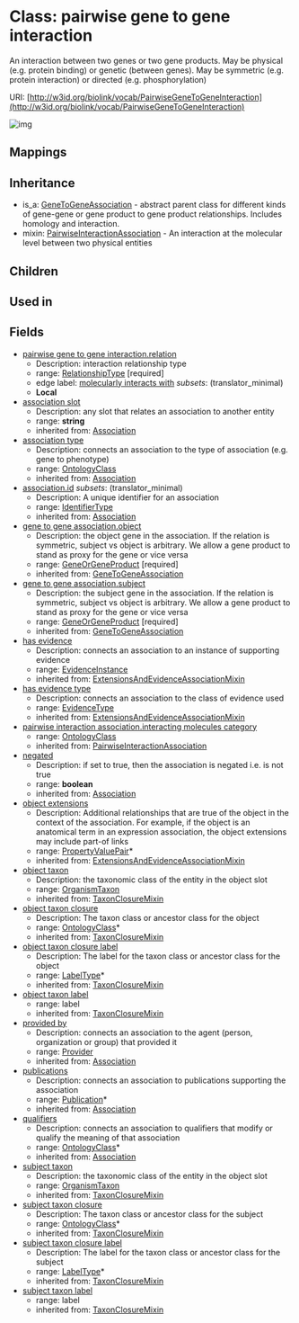 # Class: pairwise gene to gene interaction


An interaction between two genes or two gene products. May be physical (e.g. protein binding) or genetic (between genes). May be symmetric (e.g. protein interaction) or directed (e.g. phosphorylation)

URI: [http://w3id.org/biolink/vocab/PairwiseGeneToGeneInteraction](http://w3id.org/biolink/vocab/PairwiseGeneToGeneInteraction)

![img](http://yuml.me/diagram/nofunky;dir:TB/class/\[PairwiseGeneToGeneInteraction|subject_taxon_closure_label(i):label_type%20*;object_taxon_closure_label(i):label_type%20*;has_evidence(i):evidence_instance%20%3F;negated(i):boolean%20%3F;association_slot(i):string%20%3F;id(i):identifier_type%20%3F]-%20interacting%20molecules%20category(i)%20%3F>\[OntologyClass],%20\[PairwiseGeneToGeneInteraction]-%20object(i)>\[MolecularEntity],%20\[PairwiseGeneToGeneInteraction]-%20subject(i)>\[MolecularEntity],%20\[PairwiseGeneToGeneInteraction]-%20provided%20by(i)%20%3F>\[Provider],%20\[PairwiseGeneToGeneInteraction]-%20publications(i)%20*>\[Publication],%20\[PairwiseGeneToGeneInteraction]-%20qualifiers(i)%20*>\[OntologyClass],%20\[PairwiseGeneToGeneInteraction]-%20association%20type(i)%20%3F>\[OntologyClass],%20\[PairwiseGeneToGeneInteraction]-%20has%20evidence%20type(i)%20%3F>\[EvidenceType],%20\[PairwiseGeneToGeneInteraction]-%20object%20extensions(i)%20*>\[PropertyValuePair],%20\[PairwiseGeneToGeneInteraction]-%20object%20taxon%20closure(i)%20*>\[OntologyClass],%20\[PairwiseGeneToGeneInteraction]-%20object%20taxon(i)%20%3F>\[OrganismTaxon],%20\[PairwiseGeneToGeneInteraction]-%20subject%20taxon%20closure(i)%20*>\[OntologyClass],%20\[PairwiseGeneToGeneInteraction]-%20subject%20taxon(i)%20%3F>\[OrganismTaxon],%20\[PairwiseGeneToGeneInteraction]-%20relation>\[RelationshipType],%20\[PairwiseGeneToGeneInteraction]uses%20-.->\[PairwiseInteractionAssociation],%20\[GeneToGeneAssociation]^-\[PairwiseGeneToGeneInteraction])
## Mappings

## Inheritance

 *  is_a: [GeneToGeneAssociation](GeneToGeneAssociation.md) - abstract parent class for different kinds of gene-gene or gene product to gene product relationships. Includes homology and interaction.
 *  mixin: [PairwiseInteractionAssociation](PairwiseInteractionAssociation.md) - An interaction at the molecular level between two physical entities
## Children

## Used in

## Fields

 * [pairwise gene to gene interaction.relation](pairwise_gene_to_gene_interaction_relation.md)
    * Description: interaction relationship type
    * range: [RelationshipType](RelationshipType.md) [required]
    * edge label: [molecularly interacts with](molecularly_interacts_with.md) *subsets*: (translator_minimal)
    * __Local__
 * [association slot](association_slot.md)
    * Description: any slot that relates an association to another entity
    * range: **string**
    * inherited from: [Association](Association.md)
 * [association type](association_type.md)
    * Description: connects an association to the type of association (e.g. gene to phenotype)
    * range: [OntologyClass](OntologyClass.md)
    * inherited from: [Association](Association.md)
 * [association.id](association_id.md) *subsets*: (translator_minimal)
    * Description: A unique identifier for an association
    * range: [IdentifierType](IdentifierType.md)
    * inherited from: [Association](Association.md)
 * [gene to gene association.object](gene_to_gene_association_object.md)
    * Description: the object gene in the association. If the relation is symmetric, subject vs object is arbitrary. We allow a gene product to stand as proxy for the gene or vice versa
    * range: [GeneOrGeneProduct](GeneOrGeneProduct.md) [required]
    * inherited from: [GeneToGeneAssociation](GeneToGeneAssociation.md)
 * [gene to gene association.subject](gene_to_gene_association_subject.md)
    * Description: the subject gene in the association. If the relation is symmetric, subject vs object is arbitrary. We allow a gene product to stand as proxy for the gene or vice versa
    * range: [GeneOrGeneProduct](GeneOrGeneProduct.md) [required]
    * inherited from: [GeneToGeneAssociation](GeneToGeneAssociation.md)
 * [has evidence](has_evidence.md)
    * Description: connects an association to an instance of supporting evidence
    * range: [EvidenceInstance](EvidenceInstance.md)
    * inherited from: [ExtensionsAndEvidenceAssociationMixin](ExtensionsAndEvidenceAssociationMixin.md)
 * [has evidence type](has_evidence_type.md)
    * Description: connects an association to the class of evidence used
    * range: [EvidenceType](EvidenceType.md)
    * inherited from: [ExtensionsAndEvidenceAssociationMixin](ExtensionsAndEvidenceAssociationMixin.md)
 * [pairwise interaction association.interacting molecules category](interacting_molecules_category.md)
    * range: [OntologyClass](OntologyClass.md)
    * inherited from: [PairwiseInteractionAssociation](PairwiseInteractionAssociation.md)
 * [negated](negated.md)
    * Description: if set to true, then the association is negated i.e. is not true
    * range: **boolean**
    * inherited from: [Association](Association.md)
 * [object extensions](object_extensions.md)
    * Description: Additional relationships that are true of the object in the context of the association. For example, if the object is an anatomical term in an expression association, the object extensions may include part-of links
    * range: [PropertyValuePair](PropertyValuePair.md)*
    * inherited from: [ExtensionsAndEvidenceAssociationMixin](ExtensionsAndEvidenceAssociationMixin.md)
 * [object taxon](object_taxon.md)
    * Description: the taxonomic class of the entity in the object slot
    * range: [OrganismTaxon](OrganismTaxon.md)
    * inherited from: [TaxonClosureMixin](TaxonClosureMixin.md)
 * [object taxon closure](object_taxon_closure.md)
    * Description: The taxon class or ancestor class for the object
    * range: [OntologyClass](OntologyClass.md)*
    * inherited from: [TaxonClosureMixin](TaxonClosureMixin.md)
 * [object taxon closure label](object_taxon_closure_label.md)
    * Description: The label for the taxon class or ancestor class for the object
    * range: [LabelType](LabelType.md)*
    * inherited from: [TaxonClosureMixin](TaxonClosureMixin.md)
 * [object taxon label](object_taxon_label.md)
    * range: label
    * inherited from: [TaxonClosureMixin](TaxonClosureMixin.md)
 * [provided by](provided_by.md)
    * Description: connects an association to the agent (person, organization or group) that provided it
    * range: [Provider](Provider.md)
    * inherited from: [Association](Association.md)
 * [publications](publications.md)
    * Description: connects an association to publications supporting the association
    * range: [Publication](Publication.md)*
    * inherited from: [Association](Association.md)
 * [qualifiers](qualifiers.md)
    * Description: connects an association to qualifiers that modify or qualify the meaning of that association
    * range: [OntologyClass](OntologyClass.md)*
    * inherited from: [Association](Association.md)
 * [subject taxon](subject_taxon.md)
    * Description: the taxonomic class of the entity in the object slot
    * range: [OrganismTaxon](OrganismTaxon.md)
    * inherited from: [TaxonClosureMixin](TaxonClosureMixin.md)
 * [subject taxon closure](subject_taxon_closure.md)
    * Description: The taxon class or ancestor class for the subject
    * range: [OntologyClass](OntologyClass.md)*
    * inherited from: [TaxonClosureMixin](TaxonClosureMixin.md)
 * [subject taxon closure label](subject_taxon_closure_label.md)
    * Description: The label for the taxon class or ancestor class for the subject
    * range: [LabelType](LabelType.md)*
    * inherited from: [TaxonClosureMixin](TaxonClosureMixin.md)
 * [subject taxon label](subject_taxon_label.md)
    * range: label
    * inherited from: [TaxonClosureMixin](TaxonClosureMixin.md)
